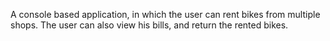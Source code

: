 A console based application, in which the user can rent bikes from multiple shops. The user can also view his bills, and return the rented bikes.
